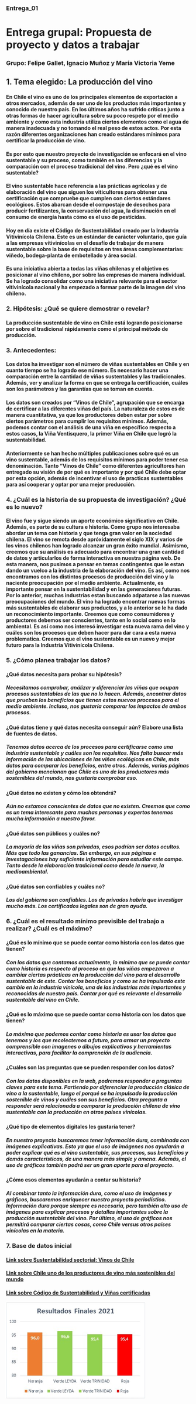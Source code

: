 ### Entrega_01
# Entrega grupal: Propuesta de proyecto y datos a trabajar

### Grupo: Felipe Gallet, Ignacio Muñoz y María Victoria Yeme

## **1. Tema elegido:** La producción del vino

#### En Chile el vino es uno de los principales elementos de exportación a otros mercados, además de ser uno de los productos más importantes y conocido de nuestro país. En los últimos años ha sufrido críticas junto a otras formas de hacer agricultura sobre su poco respeto por el medio ambiente y como esta industria utiliza ciertos elementos como el agua de manera inadecuada y no tomando el real peso de estos actos. Por esta razón diferentes organizaciones han creado estándares mínimos para certificar la producción de vino.

#### Es por esto que nuestro proyecto de investigación se enfocará en el vino sustentable y su proceso, como también en las diferencias y la comparación con el proceso tradicional del vino. Pero ¿qué es el vino sustentable?

#### El vino sustentable hace referencia a las prácticas agrícolas y de elaboración del vino que siguen los viticultores para obtener una certificación que compruebe que cumplen con ciertos estándares ecológicos. Estos abarcan desde el compostaje de desechos para producir fertilizantes, la conservación del agua, la disminución en el consumo de energía hasta cómo es el uso de pesticidas.

#### Hoy en día existe el Código de Sustentabilidad creado por la Industria Vitivinícola Chilena. Este es un estándar de carácter voluntario, que guía a las empresas vitivinícolas en el desafío de trabajar de manera sustentable sobre la base de requisitos en tres áreas complementarias: viñedo, bodega-planta de embotellado y área social.

#### Es una iniciativa abierta a todas las viñas chilenas y el objetivo es posicionar al vino chileno, por sobre las empresas de manera individual. Se ha logrado consolidar como una iniciativa relevante para el sector vitivinícola nacional y ha empezado a formar parte de la imagen del vino chileno. 

### **2. Hipótesis:**  ¿Qué se quiere demostrar o revelar? 

#### La producción sustentable de vino en Chile está logrando posicionarse por sobre el tradicional rápidamente como el principal método de producción.

### **3. Antecedentes:**

#### Los datos ha investigar son el número de viñas sustentables en Chile y en cuanto tiempo se ha logrado ese número. Es necesario hacer una comparación entre la cantidad de viñas sustentables y las tradicionales.  Además, ver y analizar la forma en que se entrega la certificación, cuáles son los parámetros y las garantías que se toman en cuenta. 

#### Los datos son creados por “Vinos de Chile”, agrupación que se encarga de certificar a las diferentes viñas del país. La naturaleza de estos es de manera cuantitativa, ya que los productores deben estar por sobre ciertos parámetros para cumplir los requisitos mínimos. Además, podemos contar con el análisis de una viña en específico respecto a estos casos, la Viña Ventisquero, la primer Viña en Chile que logró la sustentabilidad.

#### Anteriormente se han hecho múltiples publicaciones sobre qué es un vino sustentable, además de los requisitos mínimos para poder tener esa denominación. Tanto “Vinos de Chile” como diferentes agricultores han entregado su visión de por qué es importante y por qué Chile debe optar por esta opción, además de incentivar el uso de practicas sustentables para así cooperar y optar por una mejor producción. 

### **4. ¿Cuál es la historia de su propuesta de investigación? ¿Qué es lo nuevo?**

#### El vino fue y sigue siendo un aporte económico significativo en Chile. Además, es parte de su cultura e historia. Como grupo nos interesaba abordar un tema con historia y que tenga gran valor en la sociedad chilena. El vino se remota desde apróxidamente el siglo XIX y varios de los vinos chilenos han logrado alcanzar un gran éxito mundial. Asimismo, creemos que su análisis es adecuado para encontrar una gran cantidad de datos y articularlos de forma interactiva en nuestra página web. De esta manera, nos pusimos a pensar en temas contingentes que le estan dando un vuelco a la industria de la elaboración del vino. Es así, como nos encontramos con los distintos procesos de producción del vino y la naciente preocupación por el medio ambiente. Actualmente, es importante pensar en la sustentabilidad y en las generaciones futuras. Por lo anterior, muchas industrias estan buscando adpatarse a las nuevas preocupaciones del mundo. El vino ha logrado encontrar nuevas formas más sustentables de elaborar sus productos, y a lo anterior se le ha dado un reconocimiento importante. Creemos que como consumidores y productores debemos ser conscientes, tanto en lo social como en lo ambiental. Es así como nos interesó investigar esta nueva rama del vino y cuáles son los procesos que deben hacer para dar cara a esta nueva problematica. Creemos que el vino sustentable es un nuevo y mejor futuro para la Industria Vitivinícola Chilena.

### **5. ¿Cómo planea trabajar los datos?**

#### ¿Qué datos necesita para probar su hipótesis? 

##### Necesitamos comprobar, análizar y diferenciar las viñas que ocupan procesos sustentables de las que no lo hacen. Además, encontrar datos que prueben los beneficios que tienen estos nuevos procesos para el medio ambiente. Incluso, nos gustaría comparar los impactos de ambos procesos.

#### ¿Qué datos tiene y qué datos necesita conseguir aún? Elabore una lista de fuentes de datos.

##### Tenemos datos acerca de los procesos para certificarse como una industria sustentable y cuáles son los requisitos. Nos falta buscar más información de las ubicaciones de las viñas ecológicas en Chile, más datos para comparar los beneficios, entre otros. Además, varias páginas del gobierno mencionan que Chile es uno de los productores más sostenibles del mundo, nos gustaría comprobar eso.

#### ¿Qué datos no existen y cómo los obtendrá? 

##### Aún no estamos conscientes de datos que no existen. Creemos que como es un tema interesante para muchas personas y expertos tenemos mucha información a nuestro favor.

#### ¿Qué datos son públicos y cuáles no?

##### La mayoría de las viñas son privadas, esos podrían ser datos ocultos. Más que todo las ganancias. Sin embargo, en sus páginas e investagaciones hay suficiente información para estudiar este campo. Tanto desde la elaboración tradicional como desde la nueva, la medioambiental. 

#### ¿Qué datos son confiables y cuáles no?

##### Los del gobierno son confiables. Los de privados habría que investigar mucho más. Los certificados legales son de gran ayuda.

### **6. ¿Cuál es el resultado mínimo previsible del trabajo a realizar? ¿Cuál es el máximo?**

#### ¿Qué es lo mínimo que se puede contar como historia con los datos que tienen?

##### Con los datos que contamos actualmente, lo mínimo que se puede contar como historia es respecto al proceso en que las viñas empezaron a cambiar ciertas prácticas en la producción del vino para el desarrollo sustentable de este. Contar los beneficios y como se ha impulsado este cambio en la industria vinícola, una de las industrias más importantes y reconocidas de nuestro país. Contar por qué es relevante el desarrollo sustentable del vino en Chile.

#### ¿Qué es lo máximo que se puede contar como historia con los datos que tienen?

##### Lo máximo que podemos contar como historia es usar los datos que tenemos y los que recolectemos a futuro, para armar un proyecto comprensible con imagenes o dibujos explicativos y herramientas interactivas, para facilitar la comprención de la audiencia.

#### ¿Cuáles son las preguntas que se pueden responder con los datos?

##### Con los datos disponibles en la web, podremos responder a preguntas claves para este tema. Partiendo por diferenciar la producción clásica de vino a la sustentable, luego el porqué se ha impulsado la producción sostenible de vinos y cuáles son sus beneficios. Otra pregunta a responder será relacionada a comparar la producción chilena de vino sustentable con la producción en otros países vinícolas. 

#### ¿Qué tipo de elementos digitales les gustaría tener?

##### En nuestro proyecto buscaremos tener información dura, combinada con imágenes explicativas. Esto ya que el uso de imágenes nos ayudarán a poder explicar qué es el vino sustentable, sus procesos, sus beneficios y demás características, de una manera más simple y amena. Además, el uso de gráficos también podrá ser un gran aporte para el proyecto. 

#### ¿Cómo esos elementos ayudarán a contar su historia?

##### Al combinar tanto la información dura, como el uso de imágenes y gráficos, buscaremos enriquecer nuestro proyecto periodístico. Información dura porque siempre es necesaria, pero también alto uso de imágenes para explicar procesos y detalles importantes sobre la producción sustentable del vino. Por último, el uso de gráficos nos permitirá comparar ciertas cosas, como Chile versus otros países vinícolas en la materia.

### **7. Base de datos inicial**

#### [Link sobre Sustentabilidad sectorial: Vinos de Chile](https://www.odepa.gob.cl/wp-content/uploads/2019/07/SustentabilidadVinosDeChile2015.pdf)

#### [Link sobre Chile uno de los productores de vino más sostenibles del mundo](https://blog.investchile.gob.cl/bloges/chile-productor-vino-sostenible)

#### [Link sobre Código de Sustentabilidad y Viñas certificadas](https://www.sustentavid.org/)

![Alt text](image.png)